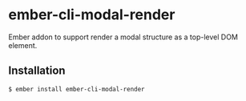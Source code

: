 # ember-cli-modal-render

Ember addon to support render a modal structure as a top-level DOM element.

## Installation

````
$ ember install ember-cli-modal-render
````

